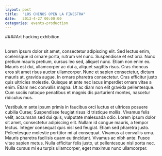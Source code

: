 ```yaml
---
layout: post
title:  "LOS CHINOS OPEN LA FINESTRA"
date:   2013-4-27 00:00:00
categories: events-production
---
```

####Art hacking exhibition.<br/><br/>

Lorem ipsum dolor sit amet, consectetur adipiscing elit. Sed lectus enim, scelerisque id ornare porta, rutrum vel nunc. Suspendisse et est orci. Nunc pretium mauris pretium, cursus leo sed, aliquet nunc. Etiam non enim ex. Mauris est dui, ullamcorper ac dui a, aliquet sagittis risus. Cras rhoncus eros sit amet risus auctor ullamcorper. Nunc et sapien consectetur, dictum mauris at, gravida augue. In ornare pharetra consectetur. Cras efficitur justo quis ultricies molestie. Quisque at ante nec lacus imperdiet ornare vitae a enim. Etiam nec convallis magna. Ut ac diam non elit gravida pellentesque. Cum sociis natoque penatibus et magnis dis parturient montes, nascetur ridiculus mus.

Vestibulum ante ipsum primis in faucibus orci luctus et ultrices posuere cubilia Curae; Suspendisse feugiat risus id tristique mollis. Vivamus felis velit, accumsan sed dui quis, vulputate malesuada odio. Lorem ipsum dolor sit amet, consectetur adipiscing elit. Nullam id congue mauris, a tempor lectus. Integer consequat quis nisl sed feugiat. Etiam sed pharetra justo. Pellentesque molestie porttitor mi at consequat. Vivamus at convallis urna. Mauris pharetra facilisis quam eu tincidunt. Vivamus ac nibh ante. Fusce vitae sapien metus. Nulla efficitur felis justo, ut pellentesque nisl porta nec. Nulla cursus mi eu turpis ullamcorper, eget maximus nunc ullamcorper.<br/><br/>